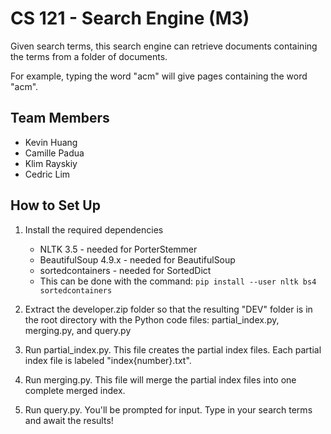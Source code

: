 # CS 121 - Search Engine (M3)
Given search terms, this search engine can retrieve documents containing the terms from a folder of documents.

For example, typing the word "acm" will give pages containing the word "acm".

## Team Members
  - Kevin Huang
  - Camille Padua
  - Klim Rayskiy
  - Cedric Lim

## How to Set Up
1. Install the required dependencies
    - NLTK 3.5 - needed for PorterStemmer
    - BeautifulSoup 4.9.x - needed for BeautifulSoup
    - sortedcontainers - needed for SortedDict
    - This can be done with the command: ```pip install --user nltk bs4 sortedcontainers```

2. Extract the developer.zip folder so that the resulting "DEV" folder
is in the root directory with the Python code files: 
partial\_index.py, merging.py, and query.py 

3. Run partial\_index.py. This file creates the partial index files.
Each partial index file is labeled "index\{number\}.txt".

4. Run merging.py. This file will merge the partial index files into 
one complete merged index.

5. Run query.py. You'll be prompted for input. Type in your search terms
and await the results!

